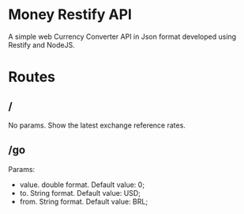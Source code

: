 # Money Restify API

A simple web Currency Converter API in Json format developed using Restify and NodeJS.

# Routes

## /

No params. Show the latest exchange reference rates.

## /go

Params:

* value. double format. Default value: 0;
* to. String format. Default value: USD;
* from. String format. Default value: BRL;
